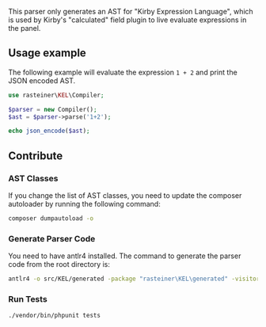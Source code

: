 This parser only generates an AST for "Kirby Expression Language", which is used by Kirby's "calculated" field plugin to live evaluate expressions in the panel.

## Usage example
The following example will evaluate the expression `1 + 2` and print the JSON encoded AST.

```php
use rasteiner\KEL\Compiler;

$parser = new Compiler();
$ast = $parser->parse('1+2');

echo json_encode($ast);
```


## Contribute
### AST Classes 
If you change the list of AST classes, you need to update the composer autoloader by running the following command:

```bash
composer dumpautoload -o
```

### Generate Parser Code
You need to have antlr4 installed.
The command to generate the parser code from the root directory is:

```bash
antlr4 -o src/KEL/generated -package "rasteiner\KEL\generated" -visitor -no-listener -Xexact-output-dir src/grammar/KEL.g4
```

### Run Tests
```bash
./vendor/bin/phpunit tests
```